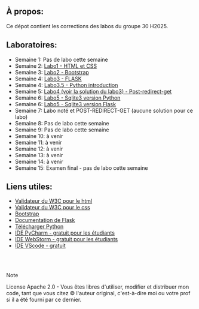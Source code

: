 ## À propos:
Ce dépot contient les corrections des labos du groupe 30 H2025.

## Laboratoires:
- Semaine 1: Pas de labo cette semaine
- Semaine 2: [Labo1 - HTML et CSS](LABO1)
- Semaine 3: [Labo2 - Bootstrap](LABO2)
- Semaine 4: [Labo3 - FLASK](LABO3)
- Semaine 4: [Labo3.5 - Python introduction](LABO3-python)
- Semaine 5: [Labo4 (voir la solution du labo3) - Post-redirect-get](LABO3)
- Semaine 6: [Labo5 - Sqlite3 version Python](LABO5-VERSION-PYTHON)
- Semaine 6: [Labo5 - Sqlite3 version Flask](LABO5-VERSION-FLASK)
- Semaine 7: Labo noté et POST-REDIRECT-GET (aucune solution pour ce labo)
- Semaine 8: Pas de labo cette semaine
- Semaine 9: Pas de labo cette semaine
- Semaine 10: à venir
- Semaine 11: à venir
- Semaine 12: à venir
- Semaine 13: à venir
- Semaine 14: à venir
- Semaine 15: Examen final - pas de labo cette semaine


## Liens utiles:
- [Validateur du W3C pour le html](https://validator.w3.org/)
- [Validateur du W3C pour le css](https://jigsaw.w3.org/css-validator/)
- [Bootstrap](https://getbootstrap.com/)
- [Documentation de Flask](https://flask.palletsprojects.com/en/2.3.x/)
- [Télécharger Python](https://www.python.org/downloads/)
- [IDE PyCharm - gratuit pour les étudiants](https://www.jetbrains.com/pycharm/)
- [IDE WebStorm - gratuit pour les étudiants](https://www.jetbrains.com/webstorm/)
- [IDE VScode - gratuit](https://code.visualstudio.com/)

&nbsp;  
&nbsp;

> [!NOTE]
> License Apache 2.0 - Vous êtes libres d'utiliser, modifier et distribuer mon code, tant que vous citez © l'auteur original, c'est-à-dire moi ou votre prof si il a été fourni par ce dernier.
